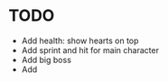 # TODO 

- Add health: show hearts on top
- Add sprint and hit for main character
- Add big boss
- Add 
